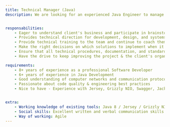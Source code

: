 ```yaml
---
title: Technical Manager (Java)
description: We are looking for an experienced Java Engineer to manage a team working on a Chaos Engineering application. The main responsibility is to work with the business to decide all technical aspects, translate the requirements into technical solutions and communicate tasks to the engineering team.


responsabilities:
    - Eager to understand client's business and participate in brainstorming sessions
    - Provides technical direction for development, design, and systems integration
    - Provide technical training to the team and continue to coach them as needed
    - Make the right decisions on which solutions to implement when it comes to complex technical problems
    - Ensure that all technical procedures, documentation, and standard policies are put in place and reviews on a regular basis
    - Have the drive to keep improving the project & the client's organization with technical improvements.

requirements:
    - 8+ years of experience as a professional Software Developer
    - 6+ years of experience in Java Development
    - Good understanding of computer networks and communication protocols
    - Passionate about code quality & engineering best practices
    - Nice to have - Experience with Jersey, Grizzly NIO, Swagger, Jackson


extra:
    - Working knowledge of existing tools: Java 8 / Jersey / Grizzly NIO / Swagger / Jackson
    - Social skills: Excellent written and verbal communication skills with the ability to present complex information in a clear, concise manner to all audiences / Ability to efficiently collaborate within a team and with multiple teams and stakeholders, demonstrating a positive attitude and assertive communication skills / Team player, having the curiosity and passion for continuous improvement and also promoting constructive feedback among the team members / Strong problem-solving skills, demonstrating flexibility, strategic and critical thinking skills / Excellent organization, planning skills, and attention to detail
    - Way of working: Agile
---
```

